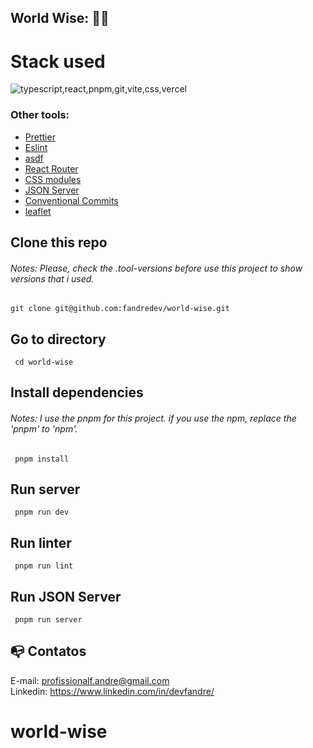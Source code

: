 <!-- ![CI](https://github.com/fandredev/portfolio/workflows/Run%20tests%20and%20coverage/badge.svg)
![CI](https://github.com/fandredev/portfolio/workflows/Run%20linters/badge.svg) -->

## World Wise: :technologist:

<!-- ![image](https://github.com/user-attachments/assets/7f7b882d-bb64-4431-baf8-26f42b49c5f9) -->

# Stack used

<img src="https://skillicons.dev/icons?i=typescript,react,pnpm,git,vite,css,vercel&theme=dark" alt="typescript,react,pnpm,git,vite,css,vercel" />

### Other tools:

- [Prettier](https://eslint.org/)
- [Eslint](https://prettier.io/)
- [asdf](https://asdf-vm.com/)
- [React Router](https://reactrouter.com/en/main)
- [CSS modules](https://github.com/css-modules/css-modules)
- [JSON Server](https://www.npmjs.com/package/json-server)
- [Conventional Commits](https://www.conventionalcommits.org/en/v1.0.0/)
- [leaflet](https://leafletjs.com/)

## Clone this repo

###### Notes: Please, check the .tool-versions before use this project to show versions that i used.

```
git clone git@github.com:fandredev/world-wise.git
```

## Go to directory

```
 cd world-wise
```

## Install dependencies 

###### Notes: I use the pnpm for this project. if you use the npm, replace the 'pnpm' to 'npm'.


```
 pnpm install
```

## Run server

```
 pnpm run dev
```

<!-- ## Run tests

```
 yarn run test
```

## Run coverage

```
 yarn run coverage
``` -->

## Run linter

```
 pnpm run lint
```
## Run JSON Server

```
 pnpm run server
```

## :mailbox_with_no_mail: Contatos

E-mail: profissionalf.andre@gmail.com<br>
Linkedin: https://www.linkedin.com/in/devfandre/<br>
# world-wise
